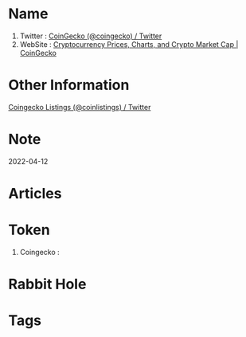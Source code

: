 # Name
1. Twitter : [CoinGecko (@coingecko) / Twitter](https://twitter.com/coingecko)
2. WebSite : [Cryptocurrency Prices, Charts, and Crypto Market Cap | CoinGecko](https://www.coingecko.com/)

# Other Information
[Coingecko Listings (@coinlistings) / Twitter](https://twitter.com/coinlistings) 

# Note 

2022-04-12

# Articles

# Token 
1. Coingecko : 

# Rabbit Hole


# Tags


